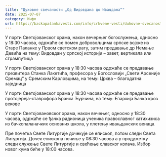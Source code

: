 ```yaml
---
title: "Духовне свечаности „Од Видовдана до Ивањдана“"
date: 2025-07-07
category: Инфо
url: https://backapalankavesti.com/info/crkvene-vesti/duhovne-svecanosti-od-vidovdana-do-ivanjdana/
---
```


У порти Светојованског храма, након вечерњег богослужења, односно у 18:30 часова, одржаће се помен добровољцима српске војске из Старе Паланке у Првом светском рату, затим предавање др Немање Девића на тему: Видовдан у српској историји – завет, вертикала или стрампутица

У порти Светојованског храма у 18:30 часова одржаће се предавање презвитера Станка Лакетића, професора у Богословији „Свети Арсеније Сремац“ у Сремским Карловцима, на тему: Црква – благодатна заједница

У порти Светојованског храма у 18:30 часова одржаће се предавање протојереја-ставрофора Бранка Ћурчина, на тему: Епархија Бачка кроз векове

У порти Светојовановског храма, након вечењег, односно у 18:30 часова, одржаће се ђачка радионица ученика православног катихизиса из бачкопаланачких основних школа, у плетењу ивањданских венаца.

Пре почетка Свете Литургије дочекује се епископ, потом следи Света Литургија. Дочек епископа почиње у 08:30 часова а у продужетку следи служење Свете Литургије и свећење славског колача. Избор новог кума биће у 18:00 часова.
